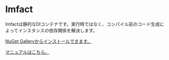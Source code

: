 
# Imfact

Imfactは静的なDIコンテナです。実行時ではなく、コンパイル前のコード生成によってインスタンスの依存関係を解決します。

[NuGet Galleryからインストールできます。](https://www.nuget.org/packages/Imfact/)

[マニュアルはこちら。](https://github.com/NumAniCloud/Imfact/blob/main/Documents/Index.md)
